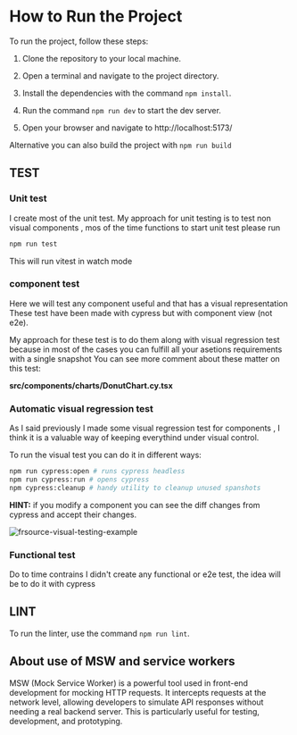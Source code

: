 # How to Run the Project

To run the project, follow these steps:

1. Clone the repository to your local machine.
2. Open a terminal and navigate to the project directory.
3. Install the dependencies with the command `npm install`.

4. Run the command `npm run dev` to start the dev server.
5. Open your browser and navigate to http://localhost:5173/

Alternative you can also build the project with `npm run build`

## TEST

### Unit test

I create most of the unit test.
My approach for unit testing is to test non visual components , mos of the time functions
to start unit test please run

```bash
npm run test
```

This will run vitest in watch mode

### component test

Here we will test any component useful and that has a visual representation
These test have been made with cypress but with component view (not e2e).

My approach for these test is to do them along with visual regression test because in most of the cases you can
fulfill all your asetions requirements with a single snapshot
You can see more comment about these matter on this test:

**src/components/charts/DonutChart.cy.tsx**

### Automatic visual regression test

As I said previously I made some visual regression test for components , I think it is a valuable way
of keeping everythind under visual control.

To run the visual test you can do it in different ways:

```bash
npm run cypress:open # runs cypress headless
npm run cypress:run # opens cypress
npm cypress:cleanup # handy utility to cleanup unused spanshots
```

**HINT:** if you modify a component you can see the diff changes from cypress and accept their changes.

![frsource-visual-testing-example](https://user-images.githubusercontent.com/10456649/191988386-2be2ea14-7b7a-4048-a14e-0cad8d21e214.gif)

### Functional test

Do to time contrains I didn't create any functional or e2e test, the idea will be to do it with cypress

## LINT

To run the linter, use the command `npm run lint`.

## About use of MSW and service workers

MSW (Mock Service Worker) is a powerful tool used in front-end development for mocking HTTP requests. It intercepts requests at the network level, allowing developers to simulate API responses without needing a real backend server. This is particularly useful for testing, development, and prototyping.
